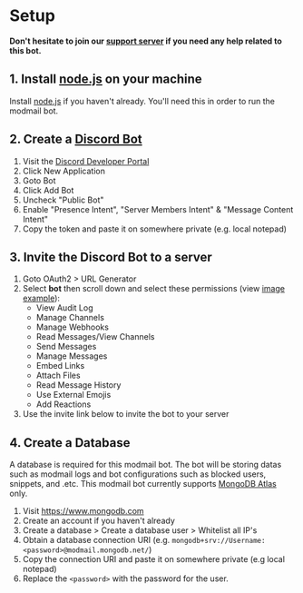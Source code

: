 # Setup
**Don't hesitate to join our [support server](https://discord.com/invite/2JcXU8uJKY) if you need any help related to this bot.**

## 1. Install [node.js](https://nodejs.org) on your machine
Install [node.js](https://nodejs.org) if you haven't already. You'll need this in order to run the modmail bot.

## 2. Create a [Discord Bot](https://discord.com/developers/applications)
  1. Visit the [Discord Developer Portal](https://discord.com/developers/applications) 
  2. Click New Application 
  3. Goto Bot
  4. Click Add Bot
  5. Uncheck "Public Bot"
  5. Enable "Presence Intent", "Server Members Intent" & "Message Content Intent"
  6. Copy the token and paste it on somewhere private (e.g. local notepad)

## 3. Invite the Discord Bot to a server
  1. Goto OAuth2 > URL Generator 
  2. Select **bot** then scroll down and select these permissions (view [image example](https://user-images.githubusercontent.com/91641514/146574207-50080821-2303-40ab-bdff-d5ef98ff40e5.png)):
     - View Audit Log
     - Manage Channels
     - Manage Webhooks
     - Read Messages/View Channels
     - Send Messages
     - Manage Messages
     - Embed Links
     - Attach Files
     - Read Message History
     - Use External Emojis
     - Add Reactions
  3. Use the invite link below to invite the bot to your server

## 4. Create a Database
A database is required for this modmail bot. The bot will be storing datas such as modmail logs and bot configurations such as blocked users, snippets, and .etc. This modmail bot currently supports [MongoDB Atlas](https://www.mongodb.com) only.
  1. Visit https://www.mongodb.com
  2. Create an account if you haven't already
  3. Create a database > Create a database user > Whitelist all IP's
  4. Obtain a database connection URI (e.g. `mongodb+srv://Username:<password>@modmail.mongodb.net/`)
  5. Copy the connection URI and paste it on somewhere private (e.g local notepad)
  6. Replace the `<password>` with the password for the user.




  